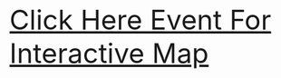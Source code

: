 <html>
  
  <font size="15">
  <p><a href="https://github.com/kn928928/Mape/blob/main/Hilton.pdf"</a></p>
  <p><a href="Hilton.pdf"> Click Here Event For Interactive Map  </a></p>
    
 </html>

